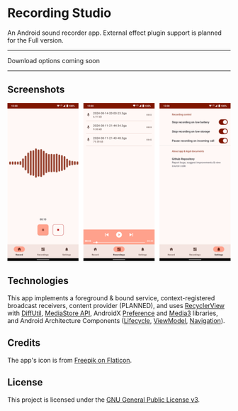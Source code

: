 # Recording Studio
An Android sound recorder app. External effect plugin support is planned for the Full version.

---
Download options coming soon

---

## Screenshots
![Screenshots collage](/docs/merged.png)

## Technologies
This app implements a foreground & bound service, context-registered broadcast receivers, content provider (PLANNED), and uses [RecyclerView](https://developer.android.com/develop/ui/views/layout/recyclerview) with [DiffUtil](https://developer.android.com/reference/androidx/recyclerview/widget/DiffUtil), [MediaStore API](https://developer.android.com/training/data-storage/shared/media#media_store), AndroidX [Preference](https://developer.android.com/develop/ui/views/components/settings) and [Media3](https://developer.android.com/media/media3) libraries, and Android Architecture Components ([Lifecycle](https://developer.android.com/topic/libraries/architecture/lifecycle), [ViewModel](https://developer.android.com/topic/libraries/architecture/viewmodel), [Navigation](https://developer.android.com/jetpack/androidx/releases/navigation)).

## Credits
The app's icon is from [Freepik on Flaticon](https://www.flaticon.com/free-icons/studio).

## License 
This project is licensed under the [GNU General Public License v3](LICENSE).